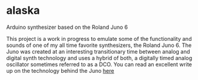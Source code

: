 # alaska
Arduino synthesizer based on the Roland Juno 6

This project is a work in progress to emulate some of the functionality and sounds of one of my all time favorite synthesizers, the Roland Juno 6. The Juno was created at an interesting transitionary time between analog and digital synth technology and uses a hybrid of both, a digitally timed analog oscillator sometimes referred to as a DCO. You can read an excellent write up on the technology behind the Juno [here](https://electricdruid.net/roland-juno-dcos/)
